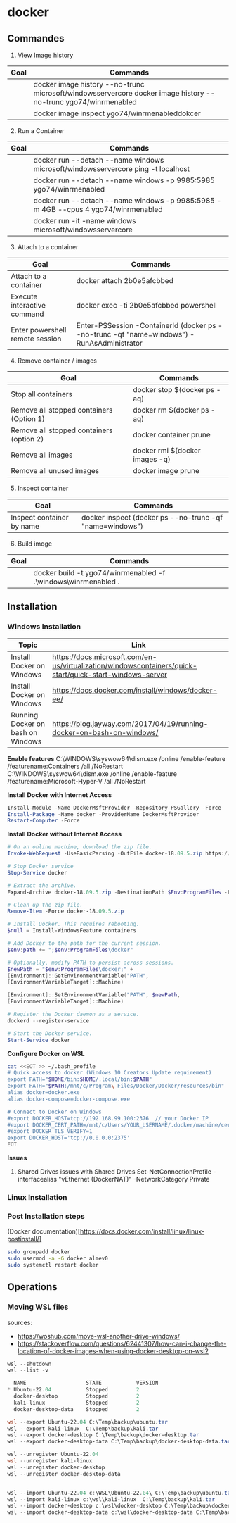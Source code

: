 # docker

## Commandes

1. View Image history

| Goal                          | Commands               |
|-------------------------------|------------------------|
| | docker image history --no-trunc microsoft/windowsservercore docker image history --no-trunc ygo74/winrmenabled |
| | docker image inspect ygo74/winrmenableddokcer |


2. Run a Container

| Goal                          | Commands               |
|-------------------------------|------------------------|
| | docker run --detach --name windows  microsoft/windowsservercore ping -t localhost |
| | docker run --detach --name windows -p 9985:5985  ygo74/winrmenabled |
| | docker run --detach --name windows -p 9985:5985 -m 4GB --cpus 4 ygo74/winrmenabled |
| | docker run -it -name windows  microsoft/windowsservercore |

3. Attach to a container

| Goal                          | Commands               |
|-------------------------------|------------------------|
| Attach to a container | docker attach 2b0e5afcbbed              |
| Execute interactive command | docker exec -ti 2b0e5afcbbed powershell |
| Enter powershell remote session | Enter-PSSession -ContainerId (docker ps --no-trunc -qf "name=windows") -RunAsAdministrator |

4. Remove container / images

| Goal                          | Commands               |
|-------------------------------|------------------------|
| Stop all containers           | docker stop $(docker ps -aq) |
| Remove all stopped containers (Option 1) | docker rm $(docker ps -aq) |
| Remove all stopped containers (option 2) | docker container prune |
| Remove all images             | docker rmi $(docker images -q) |
| Remove all unused images      | docker image prune     |

5. Inspect container

| Goal                          | Commands               |
|-------------------------------|------------------------|
| Inspect container by name | docker inspect (docker ps --no-trunc -qf "name=windows") |

6. Build imqge

| Goal                          | Commands               |
|-------------------------------|------------------------|
| | docker build -t ygo74/winrmenabled -f .\windows\winrmenabled . |

## Installation

### Windows Installation

| Topic | Link |
| ----- | ---- |
| Install Docker on Windows         | https://docs.microsoft.com/en-us/virtualization/windowscontainers/quick-start/quick-start-windows-server |
| Install Docker on Windows         | https://docs.docker.com/install/windows/docker-ee/ |
| Running Docker on bash on Windows | https://blog.jayway.com/2017/04/19/running-docker-on-bash-on-windows/ |

**Enable features**
C:\WINDOWS\syswow64\dism.exe  /online /enable-feature /featurename:Containers /all /NoRestart  
C:\WINDOWS\syswow64\dism.exe  /online /enable-feature /featurename:Microsoft-Hyper-V /all /NoRestart  

**Install Docker with Internet Access**

```powershell
Install-Module -Name DockerMsftProvider -Repository PSGallery -Force
Install-Package -Name docker -ProviderName DockerMsftProvider
Restart-Computer -Force
```

**Install Docker without Internet Access**

```powershell
# On an online machine, download the zip file.
Invoke-WebRequest -UseBasicParsing -OutFile docker-18.09.5.zip https://download.docker.com/components/engine/windows-server/18.09/docker-18.09.5.zip

# Stop Docker service
Stop-Service docker

# Extract the archive.
Expand-Archive docker-18.09.5.zip -DestinationPath $Env:ProgramFiles -Force

# Clean up the zip file.
Remove-Item -Force docker-18.09.5.zip

# Install Docker. This requires rebooting.
$null = Install-WindowsFeature containers

# Add Docker to the path for the current session.
$env:path += ";$env:ProgramFiles\docker"

# Optionally, modify PATH to persist across sessions.
$newPath = "$env:ProgramFiles\docker;" +
[Environment]::GetEnvironmentVariable("PATH",
[EnvironmentVariableTarget]::Machine)

[Environment]::SetEnvironmentVariable("PATH", $newPath,
[EnvironmentVariableTarget]::Machine)

# Register the Docker daemon as a service.
dockerd --register-service

# Start the Docker service.
Start-Service docker

```

**Configure Docker on WSL**

```bash
cat <<EOT >> ~/.bash_profile
# Quick access to docker (Windows 10 Creators Update requirement)
export PATH="$HOME/bin:$HOME/.local/bin:$PATH"
export PATH="$PATH:/mnt/c/Program\ Files/Docker/Docker/resources/bin"
alias docker=docker.exe
alias docker-compose=docker-compose.exe

# Connect to Docker on Windows
#export DOCKER_HOST=tcp://192.168.99.100:2376  // your Docker IP
#export DOCKER_CERT_PATH=/mnt/c/Users/YOUR_USERNAME/.docker/machine/certs
#export DOCKER_TLS_VERIFY=1
export DOCKER_HOST='tcp://0.0.0.0:2375'
EOT
```

**Issues**
1. Shared Drives issues with Shared Drives
Set-NetConnectionProfile -interfacealias "vEthernet (DockerNAT)" -NetworkCategory Private


### Linux Installation

### Post Installation steps

(Docker documentation)[https://docs.docker.com/install/linux/linux-postinstall/]

```bash
sudo groupadd docker
sudo usermod -a -G docker almev0
sudo systemctl restart docker
```

## Operations

### Moving WSL files

sources:

- <https://woshub.com/move-wsl-another-drive-windows/>
- <https://stackoverflow.com/questions/62441307/how-can-i-change-the-location-of-docker-images-when-using-docker-desktop-on-wsl2>

``` powershell
wsl --shutdown
wsl --list -v

  NAME                   STATE           VERSION
* Ubuntu-22.04           Stopped         2
  docker-desktop         Stopped         2
  kali-linux             Stopped         2
  docker-desktop-data    Stopped         2

wsl --export Ubuntu-22.04 C:\Temp\backup\ubuntu.tar
wsl --export kali-linux  C:\Temp\backup\kali.tar
wsl --export docker-desktop C:\Temp\backup\docker-desktop.tar
wsl --export docker-desktop-data C:\Temp\backup\docker-desktop-data.tar

wsl --unregister Ubuntu-22.04
wsl --unregister kali-linux
wsl --unregister docker-desktop
wsl --unregister docker-desktop-data


wsl --import Ubuntu-22.04 c:\WSL\Ubuntu-22.04\ C:\Temp\backup\ubuntu.tar
wsl --import kali-linux c:\wsl\kali-linux  C:\Temp\backup\kali.tar
wsl --import docker-desktop c:\wsl\docker-desktop C:\Temp\backup\docker-desktop.tar
wsl --import docker-desktop-data c:\wsl\docker-desktop-data C:\Temp\backup\docker-desktop-data.tar

```